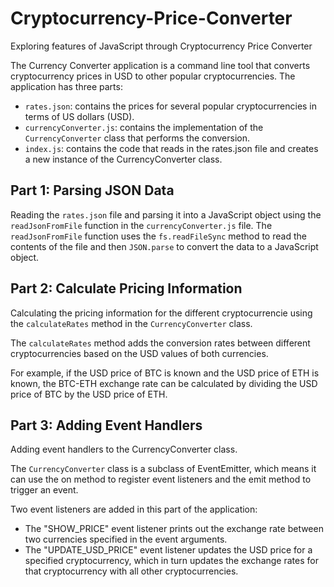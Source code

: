 # Cryptocurrency-Price-Converter
Exploring features of JavaScript through Cryptocurrency Price Converter

The Currency Converter application is a command line tool that converts cryptocurrency prices in USD to other popular cryptocurrencies. The application has three parts:

* `rates.json`: contains the prices for several popular cryptocurrencies in terms of US dollars (USD).
* `currencyConverter.js`: contains the implementation of the `CurrencyConverter` class that performs the conversion.
* `index.js`: contains the code that reads in the rates.json file and creates a new instance of the CurrencyConverter class.

## Part 1: Parsing JSON Data

Reading the `rates.json` file and parsing it into a JavaScript object using the `readJsonFromFile` function in the `currencyConverter.js` file. The `readJsonFromFile` function uses the `fs.readFileSync` method to read the contents of the file and then `JSON.parse` to convert the data to a JavaScript object.

## Part 2: Calculate Pricing Information

Calculating the pricing information for the different cryptocurrencie using the `calculateRates` method in the `CurrencyConverter` class.

The `calculateRates` method adds the conversion rates between different cryptocurrencies based on the USD values of both currencies.

For example, if the USD price of BTC is known and the USD price of ETH is known, the BTC-ETH exchange rate can be calculated by dividing the USD price of BTC by the USD price of ETH.

## Part 3: Adding Event Handlers

Adding event handlers to the CurrencyConverter class.

The `CurrencyConverter` class is a subclass of EventEmitter, which means it can use the on method to register event listeners and the emit method to trigger an event.

Two event listeners are added in this part of the application:

* The "SHOW_PRICE" event listener prints out the exchange rate between two currencies specified in the event arguments.
* The "UPDATE_USD_PRICE" event listener updates the USD price for a specified cryptocurrency, which in turn updates the exchange rates for that cryptocurrency with all other cryptocurrencies.
